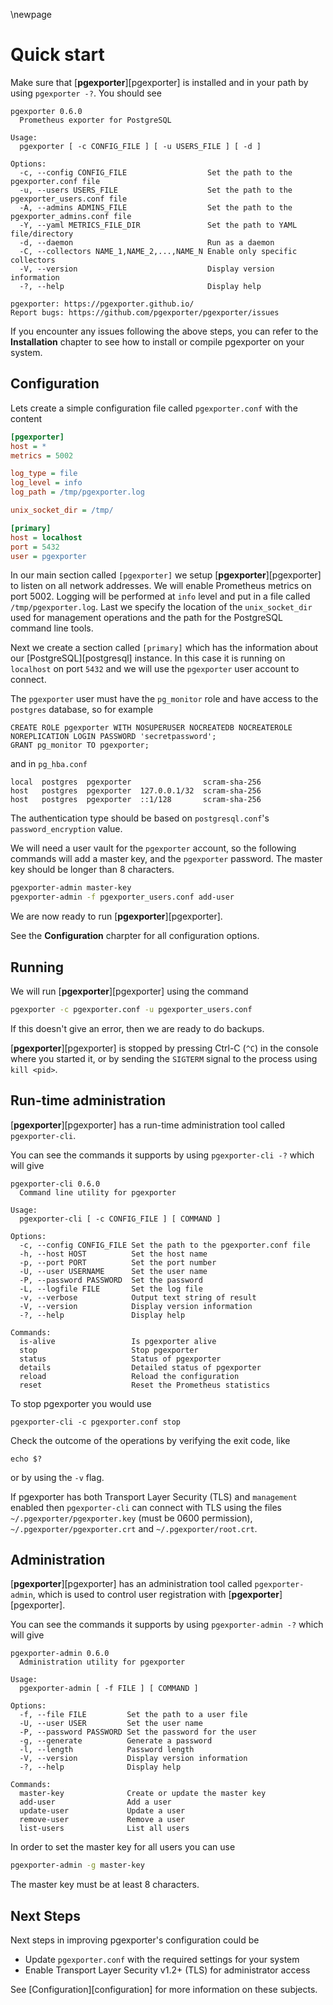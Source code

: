 \newpage

# Quick start

Make sure that [**pgexporter**][pgexporter] is installed and in your path by using `pgexporter -?`. You should see

``` console
pgexporter 0.6.0
  Prometheus exporter for PostgreSQL

Usage:
  pgexporter [ -c CONFIG_FILE ] [ -u USERS_FILE ] [ -d ]

Options:
  -c, --config CONFIG_FILE                  Set the path to the pgexporter.conf file
  -u, --users USERS_FILE                    Set the path to the pgexporter_users.conf file
  -A, --admins ADMINS_FILE                  Set the path to the pgexporter_admins.conf file
  -Y, --yaml METRICS_FILE_DIR               Set the path to YAML file/directory
  -d, --daemon                              Run as a daemon
  -C, --collectors NAME_1,NAME_2,...,NAME_N Enable only specific collectors
  -V, --version                             Display version information
  -?, --help                                Display help

pgexporter: https://pgexporter.github.io/
Report bugs: https://github.com/pgexporter/pgexporter/issues
```

If you encounter any issues following the above steps, you can refer to the **Installation** chapter to see how to install or compile pgexporter on your system.

## Configuration

Lets create a simple configuration file called `pgexporter.conf` with the content

``` ini
[pgexporter]
host = *
metrics = 5002

log_type = file
log_level = info
log_path = /tmp/pgexporter.log

unix_socket_dir = /tmp/

[primary]
host = localhost
port = 5432
user = pgexporter
```

In our main section called `[pgexporter]` we setup [**pgexporter**][pgexporter] to listen on all network addresses. We will enable Prometheus metrics on port 5002. Logging will be performed at `info` level and put in a file called `/tmp/pgexporter.log`. Last we specify the location of the `unix_socket_dir` used for management operations and the path for the PostgreSQL command line tools.

Next we create a section called `[primary]` which has the information about our [PostgreSQL][postgresql] instance. In this case it is running on `localhost` on port `5432` and we will use the `pgexporter` user account to connect.

The `pgexporter` user must have the `pg_monitor` role and have access to the `postgres` database,
so for example

```
CREATE ROLE pgexporter WITH NOSUPERUSER NOCREATEDB NOCREATEROLE NOREPLICATION LOGIN PASSWORD 'secretpassword';
GRANT pg_monitor TO pgexporter;
```

and in `pg_hba.conf`

```
local  postgres  pgexporter                scram-sha-256
host   postgres  pgexporter  127.0.0.1/32  scram-sha-256
host   postgres  pgexporter  ::1/128       scram-sha-256
```

The authentication type should be based on `postgresql.conf`'s `password_encryption` value.

We will need a user vault for the `pgexporter` account, so the following commands will add a master key, and the `pgexporter` password. The master key should be longer than 8 characters.

``` sh
pgexporter-admin master-key
pgexporter-admin -f pgexporter_users.conf add-user
```

We are now ready to run [**pgexporter**][pgexporter].

See the **Configuration** charpter for all configuration options.

## Running

We will run [**pgexporter**][pgexporter] using the command

``` sh
pgexporter -c pgexporter.conf -u pgexporter_users.conf
```

If this doesn't give an error, then we are ready to do backups.

[**pgexporter**][pgexporter] is stopped by pressing Ctrl-C (`^C`) in the console where you started it, or by sending the `SIGTERM` signal to the process using `kill <pid>`.

## Run-time administration

[**pgexporter**][pgexporter] has a run-time administration tool called `pgexporter-cli`.

You can see the commands it supports by using `pgexporter-cli -?` which will give

``` console
pgexporter-cli 0.6.0
  Command line utility for pgexporter

Usage:
  pgexporter-cli [ -c CONFIG_FILE ] [ COMMAND ]

Options:
  -c, --config CONFIG_FILE Set the path to the pgexporter.conf file
  -h, --host HOST          Set the host name
  -p, --port PORT          Set the port number
  -U, --user USERNAME      Set the user name
  -P, --password PASSWORD  Set the password
  -L, --logfile FILE       Set the log file
  -v, --verbose            Output text string of result
  -V, --version            Display version information
  -?, --help               Display help

Commands:
  is-alive                 Is pgexporter alive
  stop                     Stop pgexporter
  status                   Status of pgexporter
  details                  Detailed status of pgexporter
  reload                   Reload the configuration
  reset                    Reset the Prometheus statistics
```

To stop pgexporter you would use

```
pgexporter-cli -c pgexporter.conf stop
```

Check the outcome of the operations by verifying the exit code, like

```
echo $?
```

or by using the `-v` flag.

If pgexporter has both Transport Layer Security (TLS) and `management` enabled then `pgexporter-cli` can
connect with TLS using the files `~/.pgexporter/pgexporter.key` (must be 0600 permission),
`~/.pgexporter/pgexporter.crt` and `~/.pgexporter/root.crt`.

## Administration

[**pgexporter**][pgexporter] has an administration tool called `pgexporter-admin`, which is used to control user registration with [**pgexporter**][pgexporter].

You can see the commands it supports by using `pgexporter-admin -?` which will give

``` console
pgexporter-admin 0.6.0
  Administration utility for pgexporter

Usage:
  pgexporter-admin [ -f FILE ] [ COMMAND ]

Options:
  -f, --file FILE         Set the path to a user file
  -U, --user USER         Set the user name
  -P, --password PASSWORD Set the password for the user
  -g, --generate          Generate a password
  -l, --length            Password length
  -V, --version           Display version information
  -?, --help              Display help

Commands:
  master-key              Create or update the master key
  add-user                Add a user
  update-user             Update a user
  remove-user             Remove a user
  list-users              List all users
```

In order to set the master key for all users you can use

``` sh
pgexporter-admin -g master-key
```

The master key must be at least 8 characters.

## Next Steps

Next steps in improving pgexporter's configuration could be

* Update `pgexporter.conf` with the required settings for your system
* Enable Transport Layer Security v1.2+ (TLS) for administrator access

See [Configuration][configuration] for more information on these subjects.
